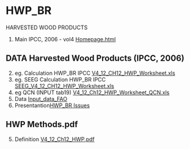 # HWP_BR
HARVESTED WOOD PRODUCTS
01. Main IPCC, 2006 - vol4 [Homepage.html](https://www.ipcc-nggip.iges.or.jp/public/2006gl/vol4.html)



## DATA Harvested Wood Products  (IPCC, 2006)

02. eg. Calculation HWP_BR IPCC [V4_12_CH12_HWP_Worksheet.xls](https://www.ipcc-nggip.iges.or.jp/public/2006gl/pdf/4_Volume4/V4_12_Ch12_HWP_Worksheet.zip)
03. eg. SEEG Calculation HWP_BR IPCC [SEEG_V4_12_CH12_HWP_Worksheet.xls](https://docs.google.com/spreadsheets/d/1XJMuh-Ag9jxioKepfQ6HYYyzsaabP0aL/edit?usp=sharing&ouid=107366299301952514765&rtpof=true&sd=true)
04. eg QCN (INPUT tab19) [V4_12_Ch12_HWP_Worksheet_QCN.xls](https://docs.google.com/spreadsheets/d/1dXQY_mIdPzexyHM_pg8LQmGSYoYRRKzM/edit?usp=sharing&ouid=107366299301952514765&rtpof=true&sd=true)
05. Data [Input_data_FAO](https://github.com/souza-eab/HWP_BR/tree/main/data)
6. Presentantion[HWP_BR Issues](https://docs.google.com/presentation/d/1u5sbvJYLkU_odk3uuz2azZmdWlC4ZiMv/edit#slide=id.g1069c43a8ba_1_78)

## HWP Methods.pdf

5. Definition [V4_12_Ch12_HWP.pdf](https://www.ipcc-nggip.iges.or.jp/public/2006gl/pdf/4_Volume4/V4_12_Ch12_HWP.pdf)

